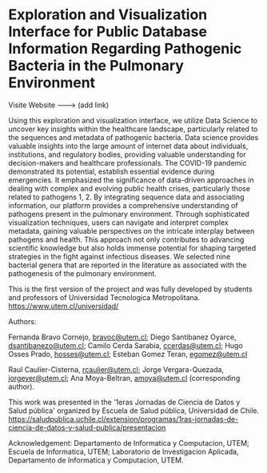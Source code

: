 # Exploration and Visualization Interface for Public Database Information Regarding Pathogenic Bacteria in the Pulmonary Environment

Visite Website ---> (add link)

Using this exploration and visualization interface, we utilize Data Science to uncover key insights within the healthcare landscape, particularly related to the sequences and metadata of pathogenic bacteria. Data science provides valuable insights into the large amount of internet data about individuals, institutions, and regulatory bodies, providing valuable understanding for decision-makers and healthcare professionals. The COVID-19 pandemic demonstrated its potential, establish essential evidence during emergencies. It emphasized the significance of data-driven approaches in dealing with complex and evolving public health crises, particularly those related to pathogens 1, 2. By integrating sequence data and associating information, our platform provides a comprehensive understanding of pathogens present in the pulmonary environment. Through sophisticated visualization techniques, users can navigate and interpret complex metadata, gaining valuable perspectives on the intricate interplay between pathogens and health. This approach not only contributes to advancing scientific knowledge but also holds immense potential for shaping targeted strategies in the fight against infectious diseases. We selected nine bacterial genera that are reported in the literature as associated with the pathogenesis of the pulmonary environment.


This is the first version of the project and was fully developed by students and professors of Universidad Tecnologica Metropolitana. https://www.utem.cl/universidad/

Authors:

Fernanda Bravo Cornejo, bravoc@utem.cl;
Diego Santibanez Oyarce, dsantibanezo@utem.cl;
Camilo Cerda Sarabia, ccerdas@utem.cl;
Hugo Osses Prado, hosses@utem.cl;
Esteban Gomez Teran, egomez@utem.cl

Raul Caulier-Cisterna, rcaulier@utem.cl;
Jorge Vergara-Quezada, jorgever@utem.cl;
Ana Moya-Beltran, amoya@utem.cl (corresponding author).



This work was presented in the '1eras Jornadas de Ciencia de Datos y Salud pública' organized by Escuela de Salud pública, Universidad de Chile. https://saludpublica.uchile.cl/extension/programas/1ras-jornadas-de-ciencia-de-datos-y-salud-publica/presentacion

Acknowledgement:
Departamento de Informatica y Computacion, UTEM;
Escuela de Informatica, UTEM;
Laboratorio de Investigacion Aplicada, Departamento de Informatica y Computacion, UTEM.
